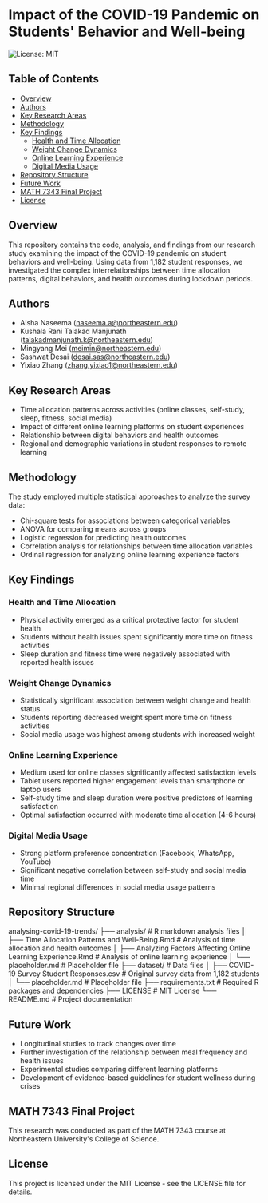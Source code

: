 # Impact of the COVID-19 Pandemic on Students' Behavior and Well-being

![License: MIT](https://img.shields.io/badge/License-MIT-yellow.svg)

## Table of Contents
- [Overview](#overview)
- [Authors](#authors)
- [Key Research Areas](#key-research-areas)
- [Methodology](#methodology)
- [Key Findings](#key-findings)
  - [Health and Time Allocation](#health-and-time-allocation)
  - [Weight Change Dynamics](#weight-change-dynamics)
  - [Online Learning Experience](#online-learning-experience)
  - [Digital Media Usage](#digital-media-usage)
- [Repository Structure](#repository-structure)
- [Future Work](#future-work)
- [MATH 7343 Final Project](#math-7343-final-project)
- [License](#license)

## Overview
This repository contains the code, analysis, and findings from our research study examining the impact of the COVID-19 pandemic on student behaviors and well-being. Using data from 1,182 student responses, we investigated the complex interrelationships between time allocation patterns, digital behaviors, and health outcomes during lockdown periods.

## Authors
- Aisha Naseema (naseema.a@northeastern.edu)
- Kushala Rani Talakad Manjunath (talakadmanjunath.k@northeastern.edu)
- Mingyang Mei (meimin@northeastern.edu)
- Sashwat Desai (desai.sas@northeastern.edu)
- Yixiao Zhang (zhang.yixiao1@northeastern.edu)

## Key Research Areas
- Time allocation patterns across activities (online classes, self-study, sleep, fitness, social media)
- Impact of different online learning platforms on student experiences
- Relationship between digital behaviors and health outcomes
- Regional and demographic variations in student responses to remote learning

## Methodology
The study employed multiple statistical approaches to analyze the survey data:
- Chi-square tests for associations between categorical variables
- ANOVA for comparing means across groups
- Logistic regression for predicting health outcomes
- Correlation analysis for relationships between time allocation variables
- Ordinal regression for analyzing online learning experience factors

## Key Findings

### Health and Time Allocation
- Physical activity emerged as a critical protective factor for student health
- Students without health issues spent significantly more time on fitness activities
- Sleep duration and fitness time were negatively associated with reported health issues

### Weight Change Dynamics
- Statistically significant association between weight change and health status
- Students reporting decreased weight spent more time on fitness activities
- Social media usage was highest among students with increased weight

### Online Learning Experience
- Medium used for online classes significantly affected satisfaction levels
- Tablet users reported higher engagement levels than smartphone or laptop users
- Self-study time and sleep duration were positive predictors of learning satisfaction
- Optimal satisfaction occurred with moderate time allocation (4-6 hours)

### Digital Media Usage
- Strong platform preference concentration (Facebook, WhatsApp, YouTube)
- Significant negative correlation between self-study and social media time
- Minimal regional differences in social media usage patterns

## Repository Structure
analysing-covid-19-trends/
├── analysis/                 # R markdown analysis files
│   ├── Time Allocation Patterns and Well-Being.Rmd            # Analysis of time allocation and health outcomes
│   ├── Analyzing Factors Affecting Online Learning Experience.Rmd  # Analysis of online learning experience
│   └── placeholder.md         # Placeholder file
├── dataset/                  # Data files
│   ├── COVID-19 Survey Student Responses.csv   # Original survey data from 1,182 students
│   └── placeholder.md         # Placeholder file
├── requirements.txt          # Required R packages and dependencies
├── LICENSE                   # MIT License
└── README.md                 # Project documentation

## Future Work
- Longitudinal studies to track changes over time
- Further investigation of the relationship between meal frequency and health issues
- Experimental studies comparing different learning platforms
- Development of evidence-based guidelines for student wellness during crises

## MATH 7343 Final Project
This research was conducted as part of the MATH 7343 course at Northeastern University's College of Science.

## License
This project is licensed under the MIT License - see the LICENSE file for details.
